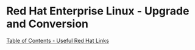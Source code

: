 # Red Hat Enterprise Linux - Upgrade and Conversion

[Table of Contents - Useful Red Hat Links](https://github.com/pslucas0212/UsefulRedHatLinks)

